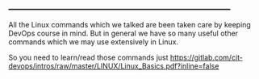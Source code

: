 ## ____________________________________________

All the Linux commands which we talked are been taken care by keeping DevOps course in mind. But in general we have so many useful other commands which we may use extensively in Linux. 

So you need to learn/read those commands just 
https://gitlab.com/cit-devops/intros/raw/master/LINUX/Linux_Basics.pdf?inline=false